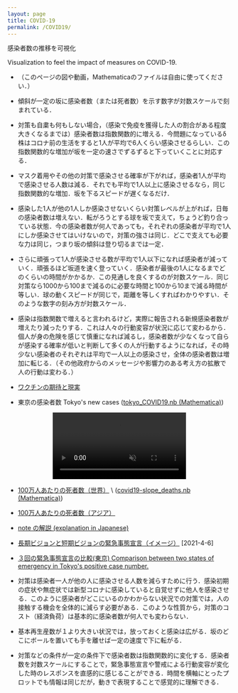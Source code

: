 ```yaml
---
layout: page
title: COVID-19
permalink: /COVID19/
---
```


感染者数の推移を可視化 

Visualization to feel the impact of measures on COVID-19.

- （このページの図や動画，Mathematicaのファイルは自由に使ってください．）

- 傾斜が一定の坂に感染者数（または死者数）を示す数字が対数スケールで刻まれている．

- 対策も自粛も何もしない場合，（感染で免疫を獲得した人の割合がある程度大きくなるまでは）感染者数は指数関数的に増える．今問題になっているδ株はコロナ前の生活をすると1人が平均で6人くらい感染させるらしい．この指数関数的な増加が坂を一定の速さでずるずると下っていくことに対応する．

- マスク着用やその他の対策で感染させる確率が下がれば，感染者1人が平均で感染させる人数は減る．それでも平均で1人以上に感染させるなら，同じ指数関数的な増加．坂を下るスピードが遅くなるだけ．

- 感染した1人が他の1人しか感染させないくらい対策レベルが上がれば，日毎の感染者数は増えない．転がろうとする球を坂で支えて，ちょうど釣り合っている状態．今の感染者数が何人であっても，それぞれの感染者が平均で1人にしか感染させてはいけないので，対策の強さは同じ．どこで支えても必要な力は同じ，つまり坂の傾斜は登り切るまでは一定．

- さらに頑張って1人が感染させる数が平均で1人以下になれば感染者が減っていく．頑張るほど坂道を速く登っていく．感染者が最後の1人になるまでどのくらいの時間がかかるか．この見通しを良くするのが対数スケール．同じ対策なら1000から100まで減るのに必要な時間と100から10まで減る時間が等しい．球の動くスピードが同じで，距離を等しくすればわかりやすい．そのような数字の刻み方が対数スケール．

- 感染は指数関数で増えると言われるけど，実際に報告される新規感染者数が増えたり減ったりする．これは人々の行動変容が状況に応じて変わるから．個人が身の危険を感じて慎重になれば減るし，感染者数が少なくなって自らが感染する確率が低いと判断して多くの人が行動するようになれば，その時少ない感染者のそれぞれは平均で一人以上の感染させ，全体の感染者数は増加に転じる．（その他政府からのメッセージや影響力のある考え方の拡散で人の行動は変わる．）


- [ワクチンの期待と現実](/assets/pdf/role_of_vaccine.pdf)

- 東京の感染者数 Tokyo's new cases ([tokyo_COVID19.nb (Mathematica)](/assets/misc/tokyo_COVID19.nb))

<center>
<video muted autoplay controls>
    <source src="/assets/movie/Tokyo_new_cases.mp4" type="video/mp4">
</video>
</center>

- [100万人あたりの死者数（世界）](/assets/movie/world_death_per_M.mp4) \\
 ([covid19-slope_deaths.nb (Mathematica)](/assets/misc/covid19-slope_deaths.nb))

- [100万人あたりの死者数（アジア）](/assets/movie/asia_death_per_M.mp4)

- [note の解説 (explanation in Japanese)](https://note.com/ryseto/n/n432fcc37c992)


- [長期ビジョンと短期ビジョンの緊急事態宣言（イメージ）](/assets/img/zerocovid3.jpg) [2021-4-6]

- [３回の緊急事態宣言の比較(東京) Comparison between two states of emergency in Tokyo's positive case number.](/assets/movie/tokyo.gif)

- 対策は感染者一人が他の人に感染させる人数を減らすために行う．感染初期の症状や無症状では新型コロナに感染していると自覚せずに他人を感染させる．このように感染者がどこにいるのかわからない状況での対策では，人の接触する機会を全体的に減らす必要がある．このような性質から，対策のコスト（経済負荷）は基本的に感染者数が何人でも変わらない．

- 基本再生産数が１より大きい状況では，放っておくと感染は広がる．坂のどこにボールを置いても手を離せば一定の速度で下に転がる．


- 対策などの条件が一定の条件下で感染者数は指数関数的に変化する．感染者数を対数スケールにすることで，緊急事態宣言や警戒による行動変容が変化した時のレスポンスを直感的に感じることができる．時間を横軸にとったプロットでも情報は同じだが，動きで表現することで感覚的に理解できる．


